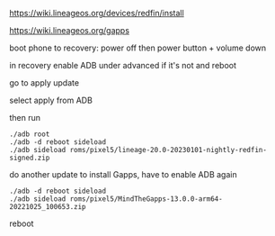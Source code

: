 https://wiki.lineageos.org/devices/redfin/install

https://wiki.lineageos.org/gapps

boot phone to recovery: power off then power button + volume down

in recovery enable ADB under advanced if it's not and reboot

go to apply update

select apply from ADB

then run

    ./adb root
    ./adb -d reboot sideload
    ./adb sideload roms/pixel5/lineage-20.0-20230101-nightly-redfin-signed.zip

do another update to install Gapps, have to enable ADB again

    ./adb -d reboot sideload
    ./adb sideload roms/pixel5/MindTheGapps-13.0.0-arm64-20221025_100653.zip

reboot
